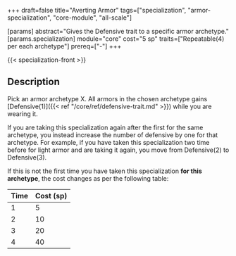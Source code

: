 +++
draft=false
title="Averting Armor"
tags=["specialization", "armor-specialization", "core-module", "all-scale"]

[params]
  abstract="Gives the Defensive trait to a specific armor archetype."
  [params.specialization]
    module="core"
    cost="5 sp"
    traits=["Repeatable(4) per each archetype"]
    prereq=["-"]
+++

{{< specialization-front >}}

## Description

Pick an armor archetype X. All armors in the chosen archetype gains 
[Defensive(1)]({{< ref "/core/ref/defensive-trait.md" >}}) while you are 
wearing it.

If you are taking this specialization again after the first for the same archetype, you instead increase the number of defensive by one for that archetype. For example, if you have taken this specialization two time before for light armor and are taking it again, you move from Defensive(2) to
Defensive(3).

If this is not the first time you have taken this specialization **for this archetype**, the cost changes as per the following table:

| Time | Cost (sp) |
| ---- | --------- |
| 1    | 5         |
| 2    | 10        |
| 3    | 20        |
| 4    | 40        |

